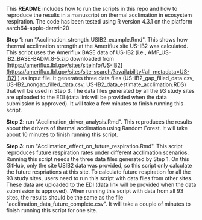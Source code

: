 This **README** includes how to run the scripts in this repo and how to reproduce the results in a manuscript on thermal acclimation in ecosystem respiration. The code has been tested using R version 4.3.1 on the platform aarch64-apple-darwin20  

**Step 1**: run "Acclimation_strength_USIB2_example.Rmd". This shows how thermal acclimation strength at the Ameriflux site US-IB2 was calculated. This script uses the Ameriflux BASE data of US-IB2 (i.e., AMF_US-IB2_BASE-BADM_8-5.zip downloaded from [https://ameriflux.lbl.gov/sites/siteinfo/US-IB2](https://ameriflux.lbl.gov/sites/site-search/?availability#all_metadata=US-IB2) ) as input file. It generates three data files (US-IB2_gap_filled_data.csv, US-IB2_nongap_filled_data.csv, US-IB2_data_estimate_acclimation.RDS) that will be used in Step 3. The data files generated by all the 93 study sites are uploaded to the EDI (data link will be provided when the data submission is approved). It will take a few minutes to finish running this script.  

**Step 2**: run "Acclimation_driver_analysis.Rmd". This reproduces the results about the drivers of thermal acclimation using Random Forest. It will take about 10 minutes to finish running this script.  

**Step 3**: run "Acclimation_effect_on_future_respiration.Rmd". This script reproduces future respiration rates under different acclimation scenarios. Running this script needs the three data files generated by Step 1. On this GitHub, only the site USIB2 data was provided, so this script only calculate the future respriations at this site. To calculate future respiration for all the 93 study sites, users need to run this script with data files from other sites. These data are uploaded to the EDI (data link will be provided when the data submission is approved). When running this script with data from all 93 sites, the results should be the same as the file "acclimation_data_future_complete.csv". It will take a couple of minutes to finish running this script for one site.  
